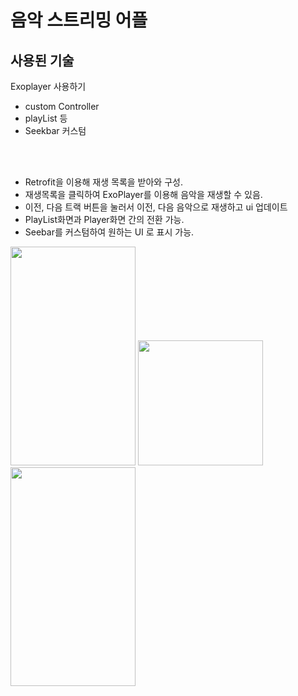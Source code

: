 # 음악 스트리밍 어플
## 사용된 기술
Exoplayer 사용하기
- custom Controller
- playList 등
- Seekbar 커스텀
<br>
</br>

- Retrofit을 이용해 재생 목록을 받아와 구성.
- 재생목록을 클릭하여 ExoPlayer를 이용해 음악을 재생할 수 있음.
- 이전, 다음 트랙 버튼을 눌러서 이전, 다음 음악으로 재생하고 ui 업데이트
- PlayList화면과 Player화면 간의 전환 가능.
- Seebar를 커스텀하여 원하는 UI 로 표시 가능.

<img src="https://user-images.githubusercontent.com/84216838/158112744-1617a5d8-26fe-4adc-af18-215a766ce701.png" width=200 height=350/>
<img src="https://user-images.githubusercontent.com/84216838/158112840-293c6cb4-5176-4f85-8251-e41a736b8e28.png" width=200 hegiht=200/>
<img src="https://user-images.githubusercontent.com/84216838/157803204-074e7545-ee26-49cc-b823-ae890f86a9c3.png" width=200 height=350/>